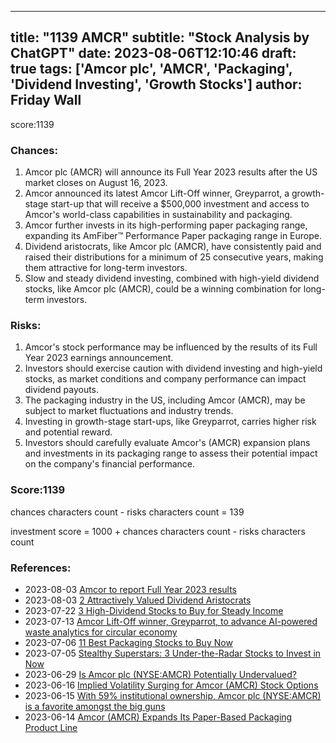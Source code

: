 
---
title: "1139 AMCR"
subtitle: "Stock Analysis by ChatGPT"
date: 2023-08-06T12:10:46
draft: true
tags: ['Amcor plc', 'AMCR', 'Packaging', 'Dividend Investing', 'Growth Stocks']
author: Friday Wall
---

score:1139
### Chances:
1. Amcor plc (AMCR) will announce its Full Year 2023 results after the US market closes on August 16, 2023.
2. Amcor announced its latest Amcor Lift-Off winner, Greyparrot, a growth-stage start-up that will receive a $500,000 investment and access to Amcor's world-class capabilities in sustainability and packaging.
3. Amcor further invests in its high-performing paper packaging range, expanding its AmFiber™ Performance Paper packaging range in Europe.
4. Dividend aristocrats, like Amcor plc (AMCR), have consistently paid and raised their distributions for a minimum of 25 consecutive years, making them attractive for long-term investors.
5. Slow and steady dividend investing, combined with high-yield dividend stocks, like Amcor plc (AMCR), could be a winning combination for long-term investors.
### Risks:
1. Amcor's stock performance may be influenced by the results of its Full Year 2023 earnings announcement.
2. Investors should exercise caution with dividend investing and high-yield stocks, as market conditions and company performance can impact dividend payouts.
3. The packaging industry in the US, including Amcor (AMCR), may be subject to market fluctuations and industry trends.
4. Investing in growth-stage start-ups, like Greyparrot, carries higher risk and potential reward.
5. Investors should carefully evaluate Amcor's (AMCR) expansion plans and investments in its packaging range to assess their potential impact on the company's financial performance.
### Score:1139
chances characters count - risks characters count = 139

investment score = 1000 + chances characters count - risks characters count
### References:
- 2023-08-03 [Amcor to report Full Year 2023 results](https://finance.yahoo.com/news/amcor-report-full-2023-results-223000485.html?.tsrc=rss)
- 2023-08-03 [2 Attractively Valued Dividend Aristocrats](https://finance.yahoo.com/news/2-attractively-valued-dividend-aristocrats-211335982.html?.tsrc=rss)
- 2023-07-22 [3 High-Dividend Stocks to Buy for Steady Income](https://finance.yahoo.com/news/3-high-dividend-stocks-buy-155808743.html?.tsrc=rss)
- 2023-07-13 [Amcor Lift-Off winner, Greyparrot, to advance AI-powered waste analytics for circular economy](https://finance.yahoo.com/news/amcor-lift-off-winner-greyparrot-110500178.html?.tsrc=rss)
- 2023-07-06 [11 Best Packaging Stocks to Buy Now](https://finance.yahoo.com/news/11-best-packaging-stocks-buy-202837768.html?.tsrc=rss)
- 2023-07-05 [Stealthy Superstars: 3 Under-the-Radar Stocks to Invest in Now](https://finance.yahoo.com/news/stealthy-superstars-3-under-radar-105758352.html?.tsrc=rss)
- 2023-06-29 [Is Amcor plc (NYSE:AMCR) Potentially Undervalued?](https://finance.yahoo.com/news/amcor-plc-nyse-amcr-potentially-141217515.html?.tsrc=rss)
- 2023-06-16 [Implied Volatility Surging for Amcor (AMCR) Stock Options](https://finance.yahoo.com/news/implied-volatility-surging-amcor-amcr-124400415.html?.tsrc=rss)
- 2023-06-15 [With 59% institutional ownership, Amcor plc (NYSE:AMCR) is a favorite amongst the big guns](https://finance.yahoo.com/news/59-institutional-ownership-amcor-plc-132217465.html?.tsrc=rss)
- 2023-06-14 [Amcor (AMCR) Expands Its Paper-Based Packaging Product Line](https://finance.yahoo.com/news/amcor-amcr-expands-paper-based-140100508.html?.tsrc=rss)


                